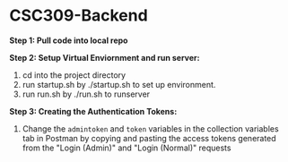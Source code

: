 # CSC309-Backend

**Step 1: Pull code into local repo**

**Step 2: Setup Virtual Enviornment and run server:**

1. cd into the project directory
2. run startup.sh by ./startup.sh to set up environment.
3. run run.sh by ./run.sh to runserver

**Step 3: Creating the Authentication Tokens:**

1. Change the ``admintoken`` and ``token`` variables in the collection variables tab in Postman by copying and pasting the access tokens generated from the "Login (Admin)" and "Login (Normal)" requests 

